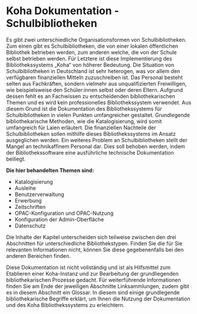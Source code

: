 # Koha Dokumentation - Schulbibliotheken

Es gibt zwei unterschiedliche Organisationsformen von Schulbibliotheken. Zum einen gibt es Schulbibliotheken, die von einer lokalen öffentlichen Bibliothek betrieben werden, zum anderen welche, die von der Schule selbst betrieben werden. Für Letztere ist diese Implementierung des Bibliothekssystems „Koha“ von höherer Bedeutung. 
Die Situation von Schulbibliotheken in Deutschland ist sehr heterogen, was vor allem den verfügbaren finanziellen Mitteln zuzuschreiben ist. 
Das Personal besteht selten aus Fachkräften, sondern vielmehr aus unqualifizierten Freiwilligen, wie beispielsweise den Schüler:innen selbst oder deren Eltern. Aufgrund dessen fehlt es an Fachwissen zu entscheidenden bibliothekarischen Themen und es wird kein professionelles Bibliothekssystem verwendet. Aus diesem Grund ist die Dokumentation des Bibliothekssystems für Schulbibliotheken in vielen Punkten umfangreicher gestaltet. Grundlegende bibliothekarische Methoden, wie die Katalogisierung, wird somit umfangreich für Laien erläutert. 
Die finanziellen Nachteile der Schulbibliotheken sollen mithilfe dieses Bibliothekssystems im Ansatz ausgeglichen werden. 
Ein weiteres Problem an Schulbibliotheken stellt der Mangel an technikaffinem Personal dar. Dies soll behoben werden, indem der Bibliothekssoftware eine ausführliche technische Dokumentation beiliegt. 

**Die hier behandelten Themen sind:**

* Katalogisierung
* Ausleihe
* Benutzerverwaltung
* Erwerbung 
* Zeitschriften 
* OPAC-Konfiguration und OPAC-Nutzung 
* Konfiguration der Admin-Oberfläche
* Datenschutz

Die Inhalte der Kapitel unterscheiden sich teilweise zwischen den drei Abschnitten für unterschiedliche Bibliothekstypen. Finden Sie die für Sie relevanten Informationen nicht, können Sie diese gegebenenfalls bei den anderen Bereichen finden. 

Diese Dokumentation ist nicht vollständig und ist als Hilfsmittel zum Etablieren einer Koha-Instanz und zur Bearbeitung der grundliegenden bibliothekarischen Prozesse gedacht. Für weiterführende Informationen finden Sie am Ende der jeweiligen Abschnitte Linksammlungen, zudem gibt es in diesem Abschnitt ein Glossar. In diesem sind einige grundlegende bibliothekarische Begriffe erklärt, um Ihnen die Nutzung der Dokumentation und des Koha Bibliothekssystems zu erleichtern.
